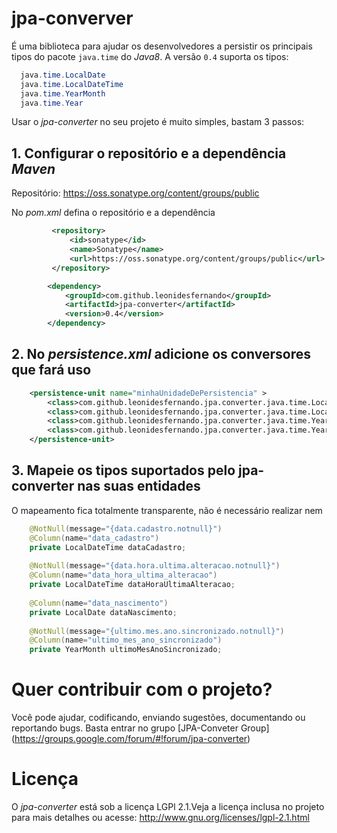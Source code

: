 # jpa-converver
É uma biblioteca para ajudar os desenvolvedores a persistir os principais tipos do pacote <code>java.time</code> do _Java8_.
A versão `0.4` suporta os tipos:
```java
  java.time.LocalDate
  java.time.LocalDateTime
  java.time.YearMonth
  java.time.Year
```

Usar o *jpa-converter* no seu projeto é muito simples, bastam 3 passos:

## 1. Configurar o repositório e a dependência *_Maven_*

Repositório: https://oss.sonatype.org/content/groups/public

No _pom.xml_ defina o repositório e a dependência

```xml
		 <repository>
			 <id>sonatype</id>
			 <name>Sonatype</name>
			 <url>https://oss.sonatype.org/content/groups/public</url>
		 </repository>
```
```xml
		<dependency>
			<groupId>com.github.leonidesfernando</groupId>
			<artifactId>jpa-converter</artifactId>
			<version>0.4</version>
		</dependency>
```


## 2. No *persistence.xml* adicione os conversores que fará uso

```xml
	<persistence-unit name="minhaUnidadeDePersistencia" >
		<class>com.github.leonidesfernando.jpa.converter.java.time.LocalDatePersistenceConverter</class>
		<class>com.github.leonidesfernando.jpa.converter.java.time.LocalDateTimePersistenceConverter</class>
		<class>com.github.leonidesfernando.jpa.converter.java.time.YearMonthPersistenceConverter</class>
		<class>com.github.leonidesfernando.jpa.converter.java.time.YearPersistenceConverter</class>
	</persistence-unit>
```


## 3. Mapeie os tipos suportados pelo jpa-converter nas suas entidades
O mapeamento fica totalmente transparente, não é necessário realizar nem

```java
	@NotNull(message="{data.cadastro.notnull}")
	@Column(name="data_cadastro")
	private LocalDateTime dataCadastro;
	
	@NotNull(message="{data.hora.ultima.alteracao.notnull}")
	@Column(name="data_hora_ultima_alteracao")
	private LocalDateTime dataHoraUltimaAlteracao;
	
	@Column(name="data_nascimento")
	private LocalDate dataNascimento;
	
	@NotNull(message="{ultimo.mes.ano.sincronizado.notnull}")
	@Column(name="ultimo_mes_ano_sincronizado")
	private YearMonth ultimoMesAnoSincronizado;
```

# Quer contribuir com o projeto?
Você pode ajudar, codificando, enviando sugestões, documentando ou reportando bugs.
Basta entrar no grupo [JPA-Conveter Group] (https://groups.google.com/forum/#!forum/jpa-converter)
	
# Licença
O *jpa-converter* está sob a licença LGPl 2.1.Veja a licença inclusa no projeto para mais detalhes ou acesse: http://www.gnu.org/licenses/lgpl-2.1.html
	
